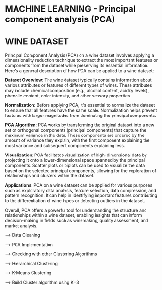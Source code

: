 # MACHINE LEARNING - Principal component analysis (PCA)
# WINE DATASET

Principal Component Analysis (PCA) on a wine dataset involves applying a dimensionality reduction technique to extract the most important features or components from the dataset while preserving its essential information. Here's a general description of how PCA can be applied to a wine dataset:

**Dataset Overview**: The wine dataset typically contains information about various attributes or features of different types of wines. These attributes may include chemical composition (e.g., alcohol content, acidity levels), phenolic content, color intensity, and other sensory properties.

**Normalization**: Before applying PCA, it's essential to normalize the dataset to ensure that all features have the same scale. Normalization helps prevent features with larger magnitudes from dominating the principal components.

**PCA Algorithm**: PCA works by transforming the original dataset into a new set of orthogonal components (principal components) that capture the maximum variance in the data. These components are ordered by the amount of variance they explain, with the first component explaining the most variance and subsequent components explaining less.

**Visualization**: PCA facilitates visualization of high-dimensional data by projecting it onto a lower-dimensional space spanned by the principal components. Scatter plots or biplots can be used to visualize the data based on the selected principal components, allowing for the exploration of relationships and clusters within the dataset.

**Applications**: PCA on a wine dataset can be applied for various purposes such as exploratory data analysis, feature selection, data compression, and pattern recognition. It can help in identifying important features contributing to the differentiation of wine types or detecting outliers in the dataset.

Overall, PCA offers a powerful tool for understanding the structure and relationships within a wine dataset, enabling insights that can inform decision-making in fields such as winemaking, quality assessment, and market analysis.

--> Data Cleaning

--> PCA Implementation

--> Checking with other Clustering Algorithms

--> Hierarchical Clustering

--> K-Means Clustering

--> Build Cluster algorithm using K=3

